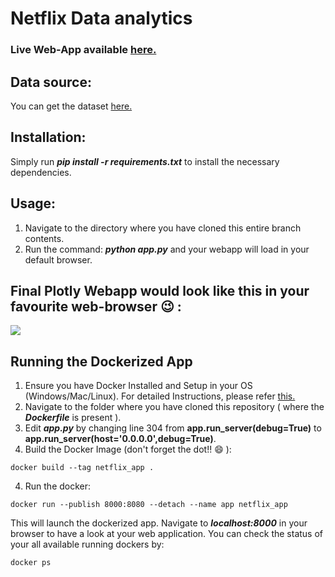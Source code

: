 # Netflix Data analytics

### Live Web-App available [here.](https://netflix-webapp.herokuapp.com/)

## Data source:
You can get the dataset [here.](https://www.kaggle.com/shivamb/netflix-shows)

## Installation:
Simply run ***pip install -r requirements.txt*** to install the necessary dependencies.

## Usage:
1. Navigate to the directory where you have cloned this entire branch contents.
2. Run the command: ***python app.py*** and your webapp will load in your default browser.

## Final Plotly Webapp would look like this in your favourite web-browser :wink: : 
<kbd>
<img src="https://user-images.githubusercontent.com/29462447/105572675-a460c580-5d7e-11eb-927d-7416ef820171.gif" data-canonical-src="https://user-images.githubusercontent.com/29462447/105572675-a460c580-5d7e-11eb-927d-7416ef820171.gif"/> 
</kbd>

## Running the Dockerized App
1. Ensure you have Docker Installed and Setup in your OS (Windows/Mac/Linux). For detailed Instructions, please refer [this.](https://docs.docker.com/engine/install/)
2. Navigate to the folder where you have cloned this repository ( where the ***Dockerfile*** is present ).
4. Edit ***app.py*** by changing line 304 from **app.run_server(debug=True)** to **app.run_server(host='0.0.0.0',debug=True)**.
5. Build the Docker Image (don't forget the dot!! :smile: ): 
```
docker build --tag netflix_app .
```
4. Run the docker:
```
docker run --publish 8000:8080 --detach --name app netflix_app
```

This will launch the dockerized app. Navigate to ***localhost:8000*** in your browser to have a look at your web application. You can check the status of your all available running dockers by:
```
docker ps
```

